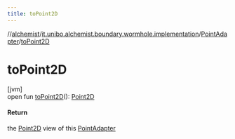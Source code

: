 ```yaml
---
title: toPoint2D
---
```

//[alchemist](../../../index.html)/[it.unibo.alchemist.boundary.wormhole.implementation](../index.html)/[PointAdapter](index.html)/[toPoint2D](to-point2-d.html)



# toPoint2D



[jvm]\
open fun [toPoint2D](to-point2-d.html)(): [Point2D](https://docs.oracle.com/javase/8/docs/api/java/awt/geom/Point2D.html)



#### Return



the [Point2D](https://docs.oracle.com/javase/8/docs/api/java/awt/geom/Point2D.html) view of this [PointAdapter](index.html)




